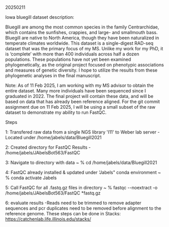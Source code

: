 20250211

Iowa bluegill dataset description: 

Bluegill are among the most common species in the family Centrarchidae, which contains the sunfishes, crappies, and large- and smallmouth bass. Bluegill are native to North America, though they have been naturalized in temperate climates worldwide.
This dataset is a single-digest RAD-seq dataset that was the primary focus of my MS. Unlike my work for my PhD, it is ‘complete’ with more than 400 individuals across half a dozen populations. These populations have not yet been examined phylogenetically, as the original project focused on phenotypic associations and measures of genetic diversity. I hope to utilize the results from these phylogenetic analyses in the final manuscript.

Note: As of 11 Feb 2025, I am working with my MS advisor to obtain the entire dataset. Many more individuals have been sequenced since I graduated in 2022. The final project will contain these data, and will be based on data that has already been reference aligned. For the git commit assignment due on 11 Feb 2025, I will be using a small subset of the raw dataset to demonstrate my ability to run FastQC.

Steps

1: Transfered raw data from a single NGS library 'I11' to Weber lab server
	-Located under /home/jabels/data/Bluegill2021

2: Created directory for FastQC Results
	- /home/jabels/JAbelsBot563/FastQC

3: Navigate to directory with data
	~ % cd /home/jabels/data/Bluegill2021

4: FastQC already installed & updated under 'Jabels" conda environment
	~ % conda activate Jabels

5: Call FastQC for all .fastq.gz files in directory
	~ % fastqc --noextract -o /home/jabels/JAbelsBot563/FastQC *fastq.gz

6: evaluate results
	-Reads need to be trimmed to remove adapter sequences and pcr duplicates need to be removed before alignment to the reference genome. These steps can be done in Stacks: https://catchenlab.life.illinois.edu/stacks/ 